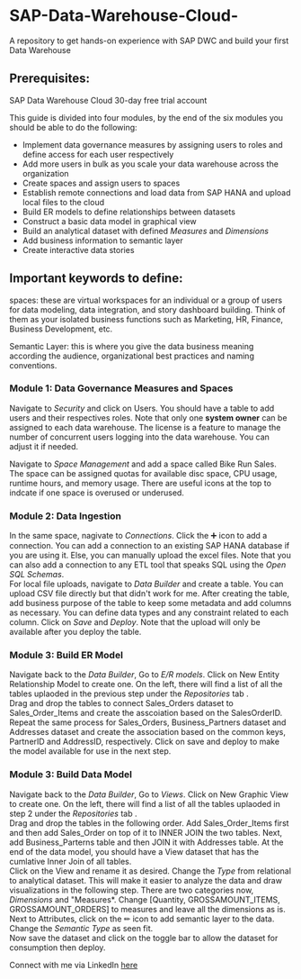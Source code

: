 # SAP-Data-Warehouse-Cloud-
A repository to get hands-on experience with SAP DWC and build your first Data Warehouse

## Prerequisites:
SAP Data Warehouse Cloud 30-day free trial account

This guide is divided into four modules, by the end of the six modules you should be able to do the following:
* Implement data governance measures by assigning users to roles and define access for each user respectively
* Add more users in bulk as you scale your data warehouse across the organization
* Create spaces and assign users to spaces
* Establish remote connections and load data from SAP HANA and upload local files to the cloud
* Build ER models to define relationships between datasets
* Construct a basic data model in graphical view
* Build an analytical dataset with defined *Measures* and *Dimensions*
* Add business information to semantic layer
* Create interactive data stories


## Important keywords to define:


spaces: these are virtual workspaces for an individual or a group of users for data modeling, data integration, and story dashboard building. Think of them as your isolated business functions such as Marketing, HR, Finance, Business Development, etc. 


Semantic Layer: this is where you give the data business meaning according the audience, organizational best practices and naming conventions. 

### Module 1: Data Governance Measures and Spaces
Navigate to *Security* and click on Users. You should have a table to add users and their respectives roles. Note that only one **system owner** can be assigned to each data warehouse. The license is a feature to manage the number of concurrent users logging into the data warehouse. You can adjust it if needed.

Navigate to *Space Management* and add a space called Bike Run Sales. The space can be assigned quotas for available disc space, CPU usage, runtime hours, and memory usage. There are useful icons at the top to indcate if one space is overused or underused. 



### Module 2: Data Ingestion
In the same space, nagivate to *Connections*. Click the ➕ icon to add a connection. You can add a connection to an existing SAP HANA database if you are using it. Else, you can manually upload the excel files. Note that you can also add a connection to any ETL tool that speaks SQL using the *Open SQL Schemas*. <br/>
For local file uploads, navigate to *Data Builder* and create a table. You can upload CSV file directly but that didn't work for me. After creating the table, add business purpose of the table to keep some metadata and add columns as necessary. You can define data types and any constraint related to each column. Click on *Save* and *Deploy*. Note that the upload will only be available after you deploy the table. 




### Module 3: Build ER Model
Navigate back to the *Data Builder*, Go to *E/R models*. Click on New Entity Relationship Model to create one. On the left, there will find a list of all the tables uplaoded in the previous step under the *Repositories* tab .<br/>
Drag and drop the tables to connect Sales_Orders dataset to Sales_Order_Items and create the asscoiation based on the SalesOrderID. Repeat the same process for Sales_Orders, Business_Partners dataset and Addresses dataset and create the association based on the common keys, PartnerID and AddressID, respectively. Click on save and deploy to make the model available for use in the next step.



### Module 3: Build Data Model
Navigate back to the *Data Builder*, Go to *Views*. Click on New Graphic View to create one. On the left, there will find a list of all the tables uplaoded in step 2 under the *Repositories* tab .<br/>
Drag and drop the tables in the following order. Add Sales_Order_Items first and then add Sales_Order on top of it to INNER JOIN the two tables. Next, add Business_Parterns table and then JOIN it with Addresses table. At the end of the data model, you should have a View dataset that has the cumlative Inner Join of all tables. <br/>
Click on the View and rename it as desired. Change the *Type* from relational to analytical dataset. This will make it easier to analyze the data and draw visualizations in the following step. There are two categories now, *Dimensions* and "Measures*. Change [Quantity, GROSSAMOUNT_ITEMS, GROSSAMOUNT_ORDERS] to measures and leave all the dimensions as is.
Next to Attributes, click on the ✏ icon to add semantic layer to the data. Change the *Semantic Type* as seen fit. <br/>
Now save the dataset and click on the toggle bar to allow the dataset for consumption then deploy.













Connect with me via LinkedIn [here](https://www.linkedin.com/in/marwa-ahmed98/) 
